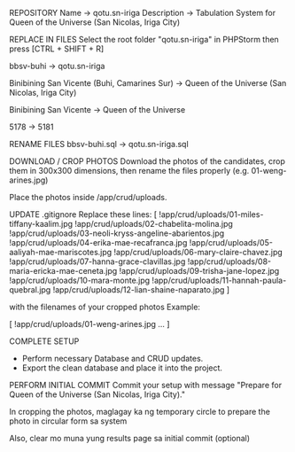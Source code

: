 REPOSITORY
Name
-> qotu.sn-iriga
Description
-> Tabulation System for Queen of the Universe (San Nicolas, Iriga City)



REPLACE IN FILES
Select the root folder "qotu.sn-iriga" in PHPStorm then press [CTRL + SHIFT + R]

bbsv-buhi
-> qotu.sn-iriga

Binibining San Vicente (Buhi, Camarines Sur)
-> Queen of the Universe (San Nicolas, Iriga City)

Binibining San Vicente
-> Queen of the Universe

5178
-> 5181



RENAME FILES
bbsv-buhi.sql
-> qotu.sn-iriga.sql



DOWNLOAD / CROP PHOTOS
Download the photos of the candidates, crop them in 300x300 dimensions, then rename the files properly (e.g. 01-weng-arines.jpg)

Place the photos inside /app/crud/uploads.

UPDATE .gitignore
Replace these lines:
[
!app/crud/uploads/01-miles-tiffany-kaalim.jpg
!app/crud/uploads/02-chabelita-molina.jpg
!app/crud/uploads/03-neoli-kryss-angeline-abarientos.jpg
!app/crud/uploads/04-erika-mae-recafranca.jpg
!app/crud/uploads/05-aaliyah-mae-mariscotes.jpg
!app/crud/uploads/06-mary-claire-chavez.jpg
!app/crud/uploads/07-hanna-grace-clavillas.jpg
!app/crud/uploads/08-maria-ericka-mae-ceneta.jpg
!app/crud/uploads/09-trisha-jane-lopez.jpg
!app/crud/uploads/10-mara-monte.jpg
!app/crud/uploads/11-hannah-paula-quebral.jpg
!app/crud/uploads/12-lian-shaine-naparato.jpg
]

with the filenames of your cropped photos
Example:

[
!app/crud/uploads/01-weng-arines.jpg
...
]



COMPLETE SETUP
- Perform necessary Database and CRUD updates.
- Export the clean database and place it into the project.



PERFORM INITIAL COMMIT
Commit your setup with message "Prepare for Queen of the Universe (San Nicolas, Iriga City)."

In cropping the photos, maglagay ka ng temporary circle to prepare the photo in circular form sa system

Also, clear mo muna yung results page sa initial commit (optional)